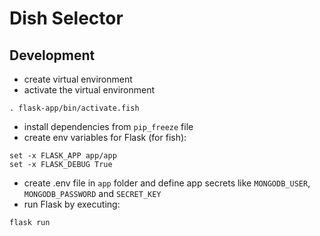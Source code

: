 # Dish Selector

## Development
- create virtual environment
- activate the virtual environment
```
. flask-app/bin/activate.fish
```
- install dependencies from `pip_freeze` file
- create env variables for Flask (for fish):
```
set -x FLASK_APP app/app
set -x FLASK_DEBUG True
```
- create .env file in `app` folder and define app secrets like `MONGODB_USER`, `MONGODB_PASSWORD` and `SECRET_KEY`
- run Flask by executing:
```
flask run
```